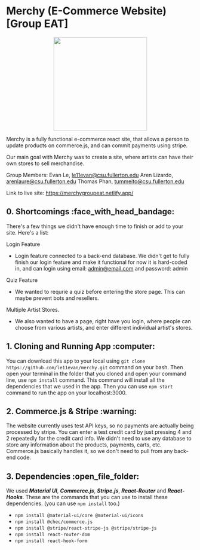 # Merchy (E-Commerce Website) [Group EAT]

<p align="center">
<img src="https://github.com/le11evan/merchy/blob/master/images/logo.png" width="250" height="250" />
 </p>

Merchy is a fully functional e-commerce react site, that allows a person to update products on commerce.js, and can commit payments using stripe. 

Our main goal with Merchy was to create a site, where artists can have their own stores to sell merchandise. 

Group Members: 
Evan Le, le11evan@csu.fullerton.edu
Aren Lizardo, arenlaure@csu.fullerton.edu
Thomas Phan, tummeito@csu.fullerton.edu

Link to live site: https://merchygroupeat.netlify.app/

<h2> 0. Shortcomings :face_with_head_bandage: </h2>

There's a few things we didn't have enough time to finish or add to your site. Here's a list:

Login Feature
- Login feature connected to a back-end database. We didn't get to fully finish our login feature and make it functional for now it is hard-coded in, and can login using email: admin@email.com and password: admin

Quiz Feature
- We wanted to requrie a quiz before entering the store page. This can maybe prevent bots and resellers.

Multiple Artist Stores.
- We also wanted to have a page, right have you login, where people can choose from various artists, and enter different individual artist's stores. 

<h2> 1. Cloning and Running App :computer: </h2>

You can download this app to your local using `git clone https://github.com/le11evan/merchy.git` command on your bash. Then open your terminal in the folder that you cloned and open your command line, use `npm install` command. This command will install all the dependencies that we used in the app. Then you can use `npm start` command to run the app on your localhost:3000.

<h2> 2. Commerce.js & Stripe :warning: </h2>

The website currently uses test API keys, so no payments are actually being processed by stripe. You can enter a test credit card by just pressing 4 and 2 repeatedly for the credit card info. We didn't need to use any database to store any information about the products, payments, carts, etc. Commerce.js basically handles it, so we don't need to pull from any back-end code.

<h2> 3. Dependencies :open_file_folder:</h2>

We used **_Material UI_**, **_Commerce.js_**, **_Stripe.js_**, **_React-Router_** and **_React-Hooks_**.
These are the commands that you can use to install these dependencies. (you can use `npm install` too.)

- `npm install @material-ui/core @material-ui/icons`
- `npm install @chec/commerce.js`
- `npm install @stripe/react-stripe-js @stripe/stripe-js`
- `npm install react-router-dom`
- `npm install react-hook-form`
